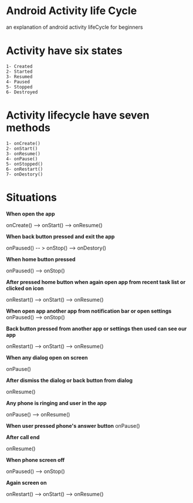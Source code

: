 # Android Activity life Cycle
an explanation of android activity lifeCycle for beginners 


# Activity have six states
	1- Created
	2- Started
	3- Resumed
	4- Paused
	5- Stopped
	6- Destroyed

# Activity lifecycle have seven methods
	1- onCreate()
	2- onStart()
	3- onResume()
	4- onPause()
	5- onStopped()
	6- onRestart()
	7- onDestory()


# Situations

**When open the app**

onCreate() --> onStart() -->  onResume()

**When back button pressed and exit the app**

onPaused() -- > onStop() --> onDestory()

**When home button pressed**

onPaused() --> onStop()

**After pressed home button when again open app from recent task list or clicked on icon**

onRestart() --> onStart() --> onResume()

**When open app another app from notification bar or open settings**
onPaused() --> onStop()

**Back button pressed from another app or settings then used can see our app**

onRestart() --> onStart() --> onResume()

**When any dialog open on screen**

onPause()

**After dismiss the dialog or back button from dialog**

onResume()

**Any phone is ringing and user in the app**

onPause() --> onResume() 

**When user pressed phone's answer button**
onPause()

**After call end**

onResume()

**When phone screen off**

onPaused() --> onStop()

**Again screen on**

onRestart() --> onStart() --> onResume()
